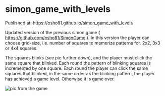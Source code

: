 # simon_game_with_levels
Published at: https://osho81.github.io/simon_game_with_levels

Updated version of the previous simon game ( https://github.com/osho81/SimonGame ). 
In this version the player can choose grid-size, i.e. number of squares to memorize patterns for. 2x2, 3x3 or 4x4 squares.

The squares blinks (see pic further down), and the player must click the same square that blinked. Each round the pattern of blinking squares is incremented by one square. 
Each round the player can click the same squares that blinked, in the same order as the blinking pattern, the player has achieved a game level.
Otherwise it is game over. 

![pic from the game](https://github.com/osho81/simon_game_with_levels/blob/main/picSimon.PNG)

